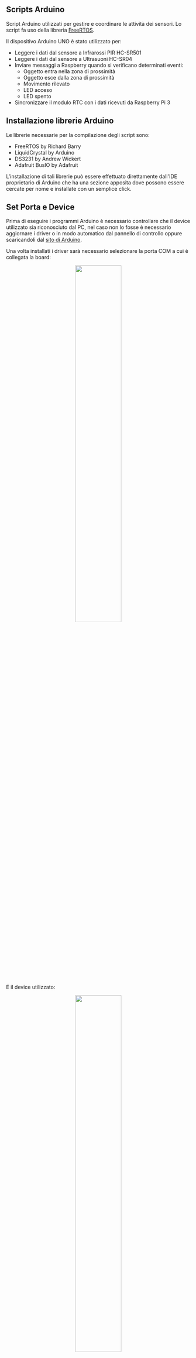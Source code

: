 
## Scripts Arduino

Script Arduino utilizzati per gestire e coordinare le attività dei sensori. Lo script fa uso della libreria [FreeRTOS](https://www.freertos.org/).

Il dispositivo Arduino UNO è stato utilizzato per:

- Leggere i dati dal sensore a Infrarossi PIR HC-SR501
- Leggere i dati dal sensore a Ultrasuoni HC-SR04
- Inviare messaggi a Raspberry quando si verificano determinati eventi:
	- Oggetto entra nella zona di prossimità
	- Oggetto esce dalla zona di prossimità
	- Movimento rilevato
	- LED acceso
	- LED spento
- Sincronizzare il modulo RTC con i dati ricevuti da Raspberry Pi 3

## Installazione librerie Arduino

Le librerie necessarie per la compilazione degli script sono:
- FreeRTOS by Richard Barry
- LiquidCrystal by Arduino
- DS3231 by Andrew Wickert
- Adafruit BusIO by Adafruit

L'installazione di tali librerie può essere effettuato direttamente dall'IDE proprietario di Arduino che ha una sezione apposita dove possono essere cercate per nome e installate con un semplice click.


## Set Porta e Device

Prima di eseguire i programmi Arduino è necessario controllare che il device utilizzato sia riconosciuto dal PC, nel caso non lo fosse è necessario aggiornare i driver o in modo automatico dal pannello di controllo oppure scaricandoli dal [sito di Arduino](https://docs.arduino.cc/tutorials/generic/DriverInstallation).

Una volta installati i driver sarà necessario selezionare la porta COM a cui è collegata la board:
<p align="center">
    <img width="50%" height="50%" src="https://github.com/samueleleli/IoT_application/blob/main/arduino/Arduino_1.png">

</p> 
E il device utilizzato:
<p align="center">
    <img width="50%" height="50%" src="https://github.com/samueleleli/IoT_application/blob/main/arduino/Arduino_2.png">

</p> 


## Sincronizzazione Modulo RTC

Per la sincronizzazione del modulo RTC per il timestamp è necessario eseguire il programma "set_DateTime_RTC.ino".

## Esecuzione programma per elaborazione dati da sensori

Per l'elaborazione dati, è necessario eseguire, dopo il programma di sincronizzazione del modulo RTC, il programma "skecth_FreeRTOS_5.ino".


## Autori

- [Lisa Burini](https://github.com/lisaburini)
- [Anna Di Gaetano](https://github.com/Annadiga)
- [Matteo Ferretti](https://github.com/MatteoFerretti98)
- [Samuele Leli](https://github.com/samueleleli)
